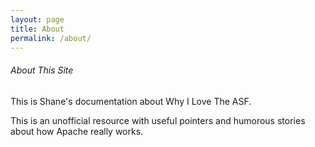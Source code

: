 ```yaml
---
layout: page
title: About
permalink: /about/
---
```

###### About This Site

This is Shane's documentation about Why I Love The ASF.

This is an unofficial resource with useful pointers and humorous stories about how Apache really works.
